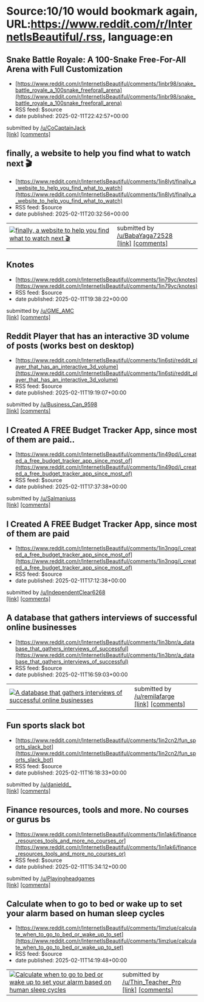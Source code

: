 # Source:10/10 would bookmark again, URL:https://www.reddit.com/r/InternetIsBeautiful/.rss, language:en

## Snake Battle Royale: A 100-Snake Free-For-All Arena with Full Customization
 - [https://www.reddit.com/r/InternetIsBeautiful/comments/1inbr98/snake_battle_royale_a_100snake_freeforall_arena](https://www.reddit.com/r/InternetIsBeautiful/comments/1inbr98/snake_battle_royale_a_100snake_freeforall_arena)
 - RSS feed: $source
 - date published: 2025-02-11T22:42:57+00:00

&#32; submitted by &#32; <a href="https://www.reddit.com/user/CoCaptainJack"> /u/CoCaptainJack </a> <br/> <span><a href="https://car-role.github.io/100-snake-free-for-all/">[link]</a></span> &#32; <span><a href="https://www.reddit.com/r/InternetIsBeautiful/comments/1inbr98/snake_battle_royale_a_100snake_freeforall_arena/">[comments]</a></span>

## finally, a website to help you find what to watch next 🎬
 - [https://www.reddit.com/r/InternetIsBeautiful/comments/1in8lyt/finally_a_website_to_help_you_find_what_to_watch](https://www.reddit.com/r/InternetIsBeautiful/comments/1in8lyt/finally_a_website_to_help_you_find_what_to_watch)
 - RSS feed: $source
 - date published: 2025-02-11T20:32:56+00:00

<table> <tr><td> <a href="https://www.reddit.com/r/InternetIsBeautiful/comments/1in8lyt/finally_a_website_to_help_you_find_what_to_watch/"> <img src="https://external-preview.redd.it/WSFqWnWKlsFEvKrcKbLcAPKbSTATTlsEMMPBh-IvKYY.jpg?width=640&amp;crop=smart&amp;auto=webp&amp;s=4519018fe02052deb48faa8137a097c91355e7b5" alt="finally, a website to help you find what to watch next 🎬" title="finally, a website to help you find what to watch next 🎬" /> </a> </td><td> &#32; submitted by &#32; <a href="https://www.reddit.com/user/BabaYaga72528"> /u/BabaYaga72528 </a> <br/> <span><a href="https://theflickpicker.com">[link]</a></span> &#32; <span><a href="https://www.reddit.com/r/InternetIsBeautiful/comments/1in8lyt/finally_a_website_to_help_you_find_what_to_watch/">[comments]</a></span> </td></tr></table>

## Knotes
 - [https://www.reddit.com/r/InternetIsBeautiful/comments/1in79yc/knotes](https://www.reddit.com/r/InternetIsBeautiful/comments/1in79yc/knotes)
 - RSS feed: $source
 - date published: 2025-02-11T19:38:22+00:00

&#32; submitted by &#32; <a href="https://www.reddit.com/user/GME_AMC"> /u/GME_AMC </a> <br/> <span><a href="http://knotes.space">[link]</a></span> &#32; <span><a href="https://www.reddit.com/r/InternetIsBeautiful/comments/1in79yc/knotes/">[comments]</a></span>

## Reddit Player that has an interactive 3D volume of posts (works best on desktop)
 - [https://www.reddit.com/r/InternetIsBeautiful/comments/1in6sti/reddit_player_that_has_an_interactive_3d_volume](https://www.reddit.com/r/InternetIsBeautiful/comments/1in6sti/reddit_player_that_has_an_interactive_3d_volume)
 - RSS feed: $source
 - date published: 2025-02-11T19:19:07+00:00

&#32; submitted by &#32; <a href="https://www.reddit.com/user/Business_Can_9598"> /u/Business_Can_9598 </a> <br/> <span><a href="https://gravitasdiscover.com/gravitas-educational">[link]</a></span> &#32; <span><a href="https://www.reddit.com/r/InternetIsBeautiful/comments/1in6sti/reddit_player_that_has_an_interactive_3d_volume/">[comments]</a></span>

## I Created A FREE Budget Tracker App, since most of them are paid..
 - [https://www.reddit.com/r/InternetIsBeautiful/comments/1in49pd/i_created_a_free_budget_tracker_app_since_most_of](https://www.reddit.com/r/InternetIsBeautiful/comments/1in49pd/i_created_a_free_budget_tracker_app_since_most_of)
 - RSS feed: $source
 - date published: 2025-02-11T17:37:38+00:00

&#32; submitted by &#32; <a href="https://www.reddit.com/user/Salmaniuss"> /u/Salmaniuss </a> <br/> <span><a href="https://wallybudgeting.app">[link]</a></span> &#32; <span><a href="https://www.reddit.com/r/InternetIsBeautiful/comments/1in49pd/i_created_a_free_budget_tracker_app_since_most_of/">[comments]</a></span>

## I Created A FREE Budget Tracker App, since most of them are paid
 - [https://www.reddit.com/r/InternetIsBeautiful/comments/1in3nqg/i_created_a_free_budget_tracker_app_since_most_of](https://www.reddit.com/r/InternetIsBeautiful/comments/1in3nqg/i_created_a_free_budget_tracker_app_since_most_of)
 - RSS feed: $source
 - date published: 2025-02-11T17:12:38+00:00

&#32; submitted by &#32; <a href="https://www.reddit.com/user/IndependentClear6268"> /u/IndependentClear6268 </a> <br/> <span><a href="https://wallybudgeting.app/">[link]</a></span> &#32; <span><a href="https://www.reddit.com/r/InternetIsBeautiful/comments/1in3nqg/i_created_a_free_budget_tracker_app_since_most_of/">[comments]</a></span>

## A database that gathers interviews of successful online businesses
 - [https://www.reddit.com/r/InternetIsBeautiful/comments/1in3bnr/a_database_that_gathers_interviews_of_successful](https://www.reddit.com/r/InternetIsBeautiful/comments/1in3bnr/a_database_that_gathers_interviews_of_successful)
 - RSS feed: $source
 - date published: 2025-02-11T16:59:03+00:00

<table> <tr><td> <a href="https://www.reddit.com/r/InternetIsBeautiful/comments/1in3bnr/a_database_that_gathers_interviews_of_successful/"> <img src="https://external-preview.redd.it/OMTgrMVnJOKE47C1rx18hzl9zjmOV6BTp1t0YWxciyI.jpg?width=640&amp;crop=smart&amp;auto=webp&amp;s=35e67033252849609f0996ff83c58c0c2dbd8963" alt="A database that gathers interviews of successful online businesses" title="A database that gathers interviews of successful online businesses" /> </a> </td><td> &#32; submitted by &#32; <a href="https://www.reddit.com/user/remilafarge"> /u/remilafarge </a> <br/> <span><a href="https://makeur-journey.com/database">[link]</a></span> &#32; <span><a href="https://www.reddit.com/r/InternetIsBeautiful/comments/1in3bnr/a_database_that_gathers_interviews_of_successful/">[comments]</a></span> </td></tr></table>

## Fun sports slack bot
 - [https://www.reddit.com/r/InternetIsBeautiful/comments/1in2cn2/fun_sports_slack_bot](https://www.reddit.com/r/InternetIsBeautiful/comments/1in2cn2/fun_sports_slack_bot)
 - RSS feed: $source
 - date published: 2025-02-11T16:18:33+00:00

&#32; submitted by &#32; <a href="https://www.reddit.com/user/danieldd_"> /u/danieldd_ </a> <br/> <span><a href="http://totosport.co">[link]</a></span> &#32; <span><a href="https://www.reddit.com/r/InternetIsBeautiful/comments/1in2cn2/fun_sports_slack_bot/">[comments]</a></span>

## Finance resources, tools and more. No courses or gurus bs
 - [https://www.reddit.com/r/InternetIsBeautiful/comments/1in1ak6/finance_resources_tools_and_more_no_courses_or](https://www.reddit.com/r/InternetIsBeautiful/comments/1in1ak6/finance_resources_tools_and_more_no_courses_or)
 - RSS feed: $source
 - date published: 2025-02-11T15:34:12+00:00

&#32; submitted by &#32; <a href="https://www.reddit.com/user/Playingheadgames"> /u/Playingheadgames </a> <br/> <span><a href="https://financelibrary.com">[link]</a></span> &#32; <span><a href="https://www.reddit.com/r/InternetIsBeautiful/comments/1in1ak6/finance_resources_tools_and_more_no_courses_or/">[comments]</a></span>

## Calculate when to go to bed or wake up to set your alarm based on human sleep cycles
 - [https://www.reddit.com/r/InternetIsBeautiful/comments/1imzlue/calculate_when_to_go_to_bed_or_wake_up_to_set](https://www.reddit.com/r/InternetIsBeautiful/comments/1imzlue/calculate_when_to_go_to_bed_or_wake_up_to_set)
 - RSS feed: $source
 - date published: 2025-02-11T14:19:48+00:00

<table> <tr><td> <a href="https://www.reddit.com/r/InternetIsBeautiful/comments/1imzlue/calculate_when_to_go_to_bed_or_wake_up_to_set/"> <img src="https://external-preview.redd.it/zk2ZKODpJZsiqnBBB6ccexZ-Bdr-Ljumawh0cJeDoms.jpg?width=640&amp;crop=smart&amp;auto=webp&amp;s=d0a885c60564937a2e29fcbb230e60e4dcec55ab" alt="Calculate when to go to bed or wake up to set your alarm based on human sleep cycles" title="Calculate when to go to bed or wake up to set your alarm based on human sleep cycles" /> </a> </td><td> &#32; submitted by &#32; <a href="https://www.reddit.com/user/Thin_Teacher_Pro"> /u/Thin_Teacher_Pro </a> <br/> <span><a href="https://sleepcalculators.com/">[link]</a></span> &#32; <span><a href="https://www.reddit.com/r/InternetIsBeautiful/comments/1imzlue/calculate_when_to_go_to_bed_or_wake_up_to_set/">[comments]</a></span> </td></tr></table>

